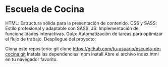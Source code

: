 # Escuela de Cocina


HTML: Estructura sólida para la presentación de contenido.
CSS y SASS: Estilo profesional y adaptable con SASS.
JS: Implementación de funcionalidades interactivas.
Gulp: Automatización de tareas para optimizar el flujo de trabajo.
Despliegue del proyecto:

Clona este repositorio: git clone https://github.com/tu-usuario/escuela-de-cocina.git
Instala las dependencias: npm install
Abre el archivo index.html en tu navegador favorito.
